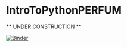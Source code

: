 # IntroToPythonPERFUM

** UNDER CONSTRUCTION **

[![Binder](https://mybinder.org/badge_logo.svg)](https://mybinder.org/v2/gh/afyqazraei/IntroToPythonPERFUM/master)
